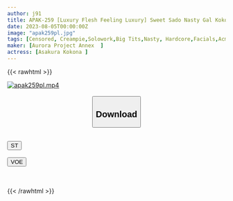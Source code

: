 ```yaml
---
author: j91
title: APAK-259 [Luxury Flesh Feeling Luxury] Sweet Sado Nasty Gal Kokona Girl [Fluffy Breasts & Soft Butt Thighs] God Tech Ejaculation Temptation! I Can't Stand It And I Can't Stand Demon Piss Intense Sexual Intercourse! Extreme Gachihame Adhesion Shooting! Cocona Asakura
date: 2023-08-05T00:00:00Z
image: "apak259pl.jpg"
tags: [Censored, Creampie,Solowork,Big Tits,Nasty, Hardcore,Facials,Acme · Orgasm	]
maker: [Aurora Project Annex  ]
actress: [Asakura Kokona ]
---
```



{{< rawhtml >}}

<div class="video" data-videoid="jZjqkD9p0Oszlj4">
    <a href="javascript:;">
        <img src="https://my.j91.asia/posts/apak259pl/apak259pl.jpg" width="WIDTH" height="HEIGHT" alt="apak259pl.mp4" loading="lazy">
    </a>
</div>

<script type="text/javascript" src="https://j91.asia/asset/on-demand-st.js"></script>

<br>
  <link rel="stylesheet" href="https://j91.asia/asset/bs5.css">
  
  <center>
  <button class="btn btn-primary" type="button" data-bs-toggle="collapse" data-bs-target=".multi-collapse" aria-expanded="false" aria-controls="multiCollapseExample1 multiCollapseExample2"><h2>Download</h2></button></center>
</p>
<div class="row">
  <div class="col">
    <div class="collapse multi-collapse" id="multiCollapseExample1">
      <div class="card card-body">
	      	      <br>
<div class="buttons">  
<a href="https://streamtape.to/v/jZjqkD9p0Oszlj4"><button class="btn-hover color-3"><i class="fa fa-download"></i> ST</button></a></div>
    </div>
  </div>
</div>
  <div class="col">
    <div class="collapse multi-collapse" id="multiCollapseExample2">
      <div class="card card-body">
	      <br>
<div class="buttons">
    <a href="https://voe.sx/78ec4qr0sj4a"><button class="btn-hover color-9"><i class="fa fa-download"></i> VOE</button></a></div>
<br><br>
      </div>
    </div>
  </div>
</div>

{{< /rawhtml >}}